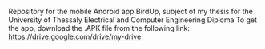 Repository for the mobile Android app BirdUp, subject of my thesis for the University of Thessaly Electrical and Computer Engineering Diploma
To get the app, download the .APK file from the following link: https://drive.google.com/drive/my-drive
